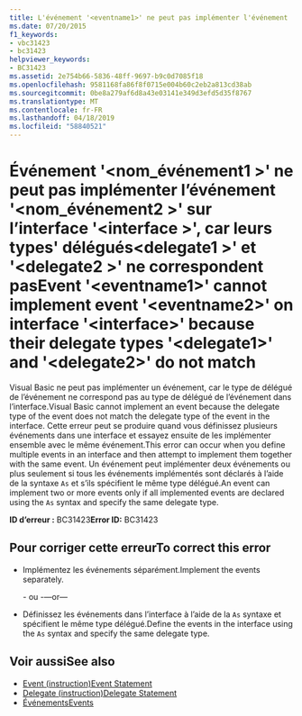 ```yaml
---
title: L'événement '<eventname1>' ne peut pas implémenter l'événement '<eventname2>' pour l'interface '<interface>', car leurs types délégués '<delegate1>' et '<delegate2> ne correspondent pas
ms.date: 07/20/2015
f1_keywords:
- vbc31423
- bc31423
helpviewer_keywords:
- BC31423
ms.assetid: 2e754b66-5836-48ff-9697-b9c0d7085f18
ms.openlocfilehash: 9581168fa86f8f0715e004b60c2eb2a813cd38ab
ms.sourcegitcommit: 0be8a279af6d8a43e03141e349d3efd5d35f8767
ms.translationtype: MT
ms.contentlocale: fr-FR
ms.lasthandoff: 04/18/2019
ms.locfileid: "58840521"
---
```

# <a name="event-eventname1-cannot-implement-event-eventname2-on-interface-interface-because-their-delegate-types-delegate1-and-delegate2-do-not-match"></a><span data-ttu-id="e6123-102">Événement '\<nom_événement1 >' ne peut pas implémenter l’événement '\<nom_événement2 >' sur l’interface '\<interface >', car leurs types' délégués\<delegate1 >' et '\<delegate2 >' ne correspondent pas</span><span class="sxs-lookup"><span data-stu-id="e6123-102">Event '\<eventname1>' cannot implement event '\<eventname2>' on interface '\<interface>' because their delegate types '\<delegate1>' and '\<delegate2>' do not match</span></span>
<span data-ttu-id="e6123-103">Visual Basic ne peut pas implémenter un événement, car le type de délégué de l’événement ne correspond pas au type de délégué de l’événement dans l’interface.</span><span class="sxs-lookup"><span data-stu-id="e6123-103">Visual Basic cannot implement an event because the delegate type of the event does not match the delegate type of the event in the interface.</span></span> <span data-ttu-id="e6123-104">Cette erreur peut se produire quand vous définissez plusieurs événements dans une interface et essayez ensuite de les implémenter ensemble avec le même événement.</span><span class="sxs-lookup"><span data-stu-id="e6123-104">This error can occur when you define multiple events in an interface and then attempt to implement them together with the same event.</span></span> <span data-ttu-id="e6123-105">Un événement peut implémenter deux événements ou plus seulement si tous les événements implémentés sont déclarés à l’aide de la syntaxe `As` et s’ils spécifient le même type délégué.</span><span class="sxs-lookup"><span data-stu-id="e6123-105">An event can implement two or more events only if all implemented events are declared using the `As` syntax and specify the same delegate type.</span></span>  
  
 <span data-ttu-id="e6123-106">**ID d’erreur :** BC31423</span><span class="sxs-lookup"><span data-stu-id="e6123-106">**Error ID:** BC31423</span></span>  
  
## <a name="to-correct-this-error"></a><span data-ttu-id="e6123-107">Pour corriger cette erreur</span><span class="sxs-lookup"><span data-stu-id="e6123-107">To correct this error</span></span>  
  
-   <span data-ttu-id="e6123-108">Implémentez les événements séparément.</span><span class="sxs-lookup"><span data-stu-id="e6123-108">Implement the events separately.</span></span>  
  
     <span data-ttu-id="e6123-109">- ou -</span><span class="sxs-lookup"><span data-stu-id="e6123-109">—or—</span></span>  
  
-   <span data-ttu-id="e6123-110">Définissez les événements dans l’interface à l’aide de la `As` syntaxe et spécifient le même type délégué.</span><span class="sxs-lookup"><span data-stu-id="e6123-110">Define the events in the interface using the `As` syntax and specify the same delegate type.</span></span>  
  
## <a name="see-also"></a><span data-ttu-id="e6123-111">Voir aussi</span><span class="sxs-lookup"><span data-stu-id="e6123-111">See also</span></span>

- [<span data-ttu-id="e6123-112">Event (instruction)</span><span class="sxs-lookup"><span data-stu-id="e6123-112">Event Statement</span></span>](../../../visual-basic/language-reference/statements/event-statement.md)
- [<span data-ttu-id="e6123-113">Delegate (instruction)</span><span class="sxs-lookup"><span data-stu-id="e6123-113">Delegate Statement</span></span>](../../../visual-basic/language-reference/statements/delegate-statement.md)
- [<span data-ttu-id="e6123-114">Événements</span><span class="sxs-lookup"><span data-stu-id="e6123-114">Events</span></span>](../../../visual-basic/programming-guide/language-features/events/index.md)

